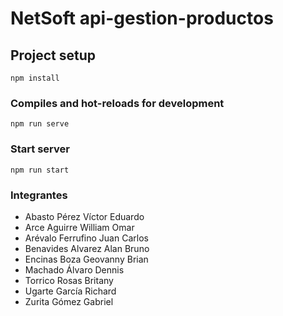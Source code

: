 # NetSoft api-gestion-productos

## Project setup

```
npm install
```

### Compiles and hot-reloads for development

```
npm run serve
```

### Start server

```
npm run start
```

### Integrantes

-   Abasto Pérez Víctor Eduardo
-   Arce Aguirre William Omar
-   Arévalo Ferrufino Juan Carlos
-   Benavides Alvarez Alan Bruno
-   Encinas Boza Geovanny Brian
-   Machado Álvaro Dennis
-   Torrico Rosas Britany
-   Ugarte García Richard
-   Zurita Gómez Gabriel
